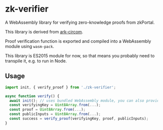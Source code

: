 # zk-verifier

A WebAssembly library for verifying zero-knowledge proofs from zkPortal.

This library is derived from [ark-circom](https://github.com/gakonst/ark-circom).

Proof verification function is exported and compiled into a WebAssembly module using `wasm-pack`.

This library is ES2015 module for now, so that means you probably need to transpile it, e.g. to run in Node.

## Usage

```js
import init, { verify_proof } from './zk-verifier';

async function verify() {
  await init(); // uses bundled WebAssembly module, you can also provide URL string, URL object, or Request object as an arument
  const verifyingKey = Uint8Array.from(...);
  const proof = Uint8Array.from(...);
  const publicInputs = Uint8Array.from(...);
  const success = verify_proof(verifyingKey, proof, publicInputs);
}
```
